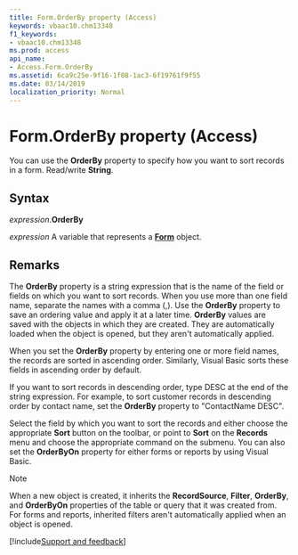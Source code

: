 ```yaml
---
title: Form.OrderBy property (Access)
keywords: vbaac10.chm13348
f1_keywords:
- vbaac10.chm13348
ms.prod: access
api_name:
- Access.Form.OrderBy
ms.assetid: 6ca9c25e-9f16-1f08-1ac3-6f19761f9f55
ms.date: 03/14/2019
localization_priority: Normal
---
```



# Form.OrderBy property (Access)

You can use the **OrderBy** property to specify how you want to sort records in a form. Read/write **String**.


## Syntax

_expression_.**OrderBy**

_expression_ A variable that represents a **[Form](Access.Form.md)** object.


## Remarks

The **OrderBy** property is a string expression that is the name of the field or fields on which you want to sort records. When you use more than one field name, separate the names with a comma (,). Use the **OrderBy** property to save an ordering value and apply it at a later time. **OrderBy** values are saved with the objects in which they are created. They are automatically loaded when the object is opened, but they aren't automatically applied.

When you set the **OrderBy** property by entering one or more field names, the records are sorted in ascending order. Similarly, Visual Basic sorts these fields in ascending order by default.

If you want to sort records in descending order, type DESC at the end of the string expression. For example, to sort customer records in descending order by contact name, set the **OrderBy** property to "ContactName DESC".

Select the field by which you want to sort the records and either choose the appropriate **Sort** button on the toolbar, or point to **Sort** on the **Records** menu and choose the appropriate command on the submenu. You can also set the **OrderByOn** property for either forms or reports by using Visual Basic.

> [!NOTE] 
> When a new object is created, it inherits the **RecordSource**, **Filter**, **OrderBy**, and **OrderByOn** properties of the table or query that it was created from. For forms and reports, inherited filters aren't automatically applied when an object is opened.




[!include[Support and feedback](~/includes/feedback-boilerplate.md)]
